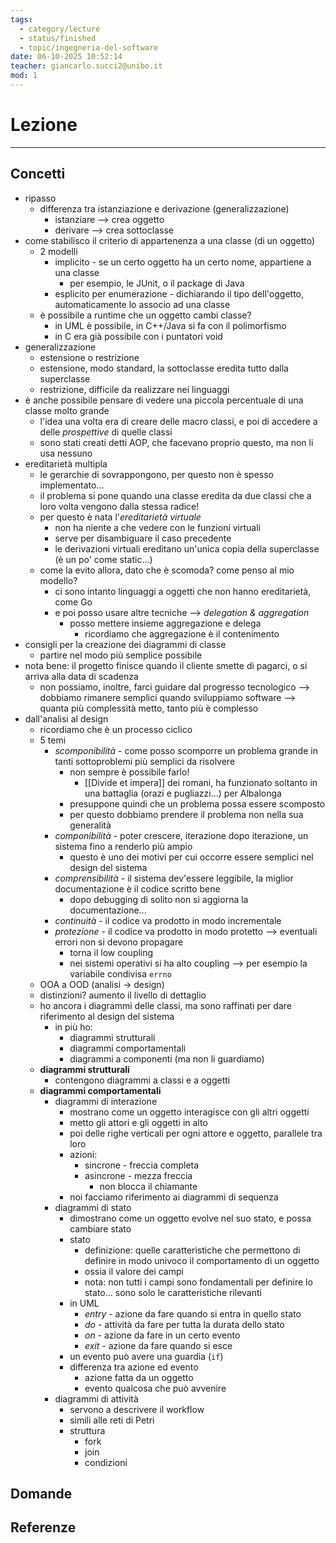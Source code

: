 ```yaml
---
tags:
  - category/lecture
  - status/finished
  - topic/ingegneria-del-software
date: 06-10-2025 10:52:14
teacher: giancarlo.succi2@unibo.it
mod: 1
---
```

# Lezione
---
## Concetti
- ripasso
	- differenza tra istanziazione e derivazione (generalizzazione)
		- istanziare --> crea oggetto
		- derivare --> crea sottoclasse
- come stabilisco il criterio di appartenenza a una classe (di un oggetto)
	- 2 modelli
		- implicito - se un certo oggetto ha un certo nome, appartiene a una classe
			- per esempio, le JUnit, o il package di Java
		- esplicito per enumerazione - dichiarando il tipo dell'oggetto, automaticamente lo associo ad una classe
	- è possibile a runtime che un oggetto cambi classe?
		- in UML è possibile, in C++/Java si fa con il polimorfismo
		- in C era già possibile con i puntatori void
- generalizzazione
	- estensione o restrizione
	- estensione, modo standard, la sottoclasse eredita tutto dalla superclasse
	- restrizione, difficile da realizzare nei linguaggi
- è anche possibile pensare di vedere una piccola percentuale di una classe molto grande
	- l'idea una volta era di creare delle macro classi, e poi di accedere a delle _prospettive_ di quelle classi
	- sono stati creati detti AOP, che facevano proprio questo, ma non li usa nessuno
- ereditarietà multipla
	- le gerarchie di sovrappongono, per questo non è spesso implementato...
	- il problema si pone quando una classe eredita da due classi che a loro volta vengono dalla stessa radice!
	- per questo è nata l'_ereditarietà virtuale_
		- non ha niente a che vedere con le funzioni virtuali
		- serve per disambiguare il caso precedente
		- le derivazioni virtuali ereditano un'unica copia della superclasse (è un po' come static...)
	- come la evito allora, dato che è scomoda? come penso al mio modello?
		- ci sono intanto linguaggi a oggetti che non hanno ereditarietà, come Go
		- e poi posso usare altre tecniche --> _delegation & aggregation_
			- posso mettere insieme aggregazione e delega
				- ricordiamo che aggregazione è il contenimento
- consigli per la creazione dei diagrammi di classe
	- partire nel modo più semplice possibile
- nota bene: il progetto finisce quando il cliente smette di pagarci, o si arriva alla data di scadenza
	- non possiamo, inoltre, farci guidare dal progresso tecnologico --> dobbiamo rimanere semplici quando sviluppiamo software --> quanta più complessità metto, tanto più è complesso
- dall'analisi al design
	- ricordiamo che è un processo ciclico
	- 5 temi
		- _scomponibilità_ - come posso scomporre un problema grande in tanti sottoproblemi più semplici da risolvere
			- non sempre è possibile farlo!
				- [[Divide et impera]] dei romani, ha funzionato soltanto in una battaglia (orazi e pugliazzi...) per Albalonga
			- presuppone quindi che un problema possa essere scomposto
			- per questo dobbiamo prendere il problema non nella sua generalità
		- _componibilità_ - poter crescere, iterazione dopo iterazione, un sistema fino a renderlo più ampio
			- questo è uno dei motivi per cui occorre essere semplici nel design del sistema
		- _comprensibilità_ - il sistema dev'essere leggibile, la miglior documentazione è il codice scritto bene
			- dopo debugging di solito non si aggiorna la documentazione...
		- _continuità_ - il codice va prodotto in modo incrementale
		- _protezione_ - il codice va prodotto in modo protetto --> eventuali errori non si devono propagare
			- torna il low coupling
			- nei sistemi operativi si ha alto coupling --> per esempio la variabile condivisa `errno`
	- OOA a OOD (analisi -> design)
	- distinzioni? aumento il livello di dettaglio
	- ho ancora i diagrammi delle classi, ma sono raffinati per dare riferimento al design del sistema
		- in più ho:
			- diagrammi strutturali
			- diagrammi comportamentali
			- diagrammi a componenti (ma non li guardiamo)
	- **diagrammi strutturali**
		- contengono diagrammi a classi e a oggetti 
	- **diagrammi comportamentali**
		- diagrammi di interazione
			- mostrano come un oggetto interagisce con gli altri oggetti
			- metto gli attori e gli oggetti in alto
			- poi delle righe verticali per ogni attore e oggetto, parallele tra loro
			- azioni:
				- sincrone - freccia completa
				- asincrone - mezza freccia
					- non blocca il chiamante
			- noi facciamo riferimento ai diagrammi di sequenza
		- diagrammi di stato
			- dimostrano come un oggetto evolve nel suo stato, e possa cambiare stato
			- stato
				- definizione: quelle caratteristiche che permettono di definire in modo univoco il comportamento di un oggetto
				- ossia il valore dei campi
				- nota: non tutti i campi sono fondamentali per definire lo stato... sono solo le caratteristiche rilevanti
			- in UML
				- _entry_ - azione da fare quando si entra in quello stato
				- _do_ - attività da fare per tutta la durata dello stato
				- _on_ - azione da fare in un certo evento
				- _exit_ - azione da fare quando si esce
			- un evento può avere una guardia (`if`)
			- differenza tra azione ed evento
				- azione fatta da un oggetto
				- evento qualcosa che può avvenire
		- diagrammi di attività
			- servono a descrivere il workflow
			- simili alle reti di Petri
			- struttura
				- fork
				- join
				- condizioni

## Domande

## Referenze
